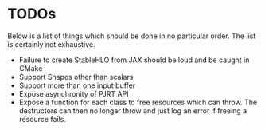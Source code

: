# TODOs

Below is a list of things which should be done in no particular order. The list is certainly not exhaustive.

- Failure to create StableHLO from JAX should be loud and be caught in CMake
- Support Shapes other than scalars
- Support more than one input buffer
- Expose asynchronity of PJRT API
- Expose a function for each class to free resources which can throw. The destructors can then no longer throw and just log an error if freeing a resource fails.